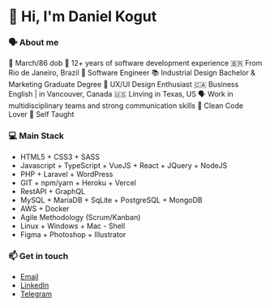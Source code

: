 # 👋 Hi, I'm Daniel Kogut 

### 🗣 About me

 🎉 March/86 dob
 🌱 12+ years of software development experience
 🇧🇷 From Rio de Janeiro, Brazil
 🚀 Software Engineer
 📚 Industrial Design Bachelor & Marketing Graduate Degree 
 🔭 UX/UI Design Enthusiast
 🇨🇦 Business English | in Vancouver, Canada 
 🇺🇸 Linving in Texas, US
 🗣 Work in multidisciplinary teams and strong communication skills
 💙 Clean Code Lover
 🔫 Self Taught


### 💻 Main Stack

- HTML5 + CSS3 + SASS
- Javascript + TypeScript + VueJS + React + JQuery + NodeJS
- PHP + Laravel + WordPress
- GIT + npm/yarn + Heroku + Vercel
- RestAPI + GraphQL
- MySQL + MariaDB + SqLite + PostgreSQL + MongoDB
- AWS + Docker
- Agile Methodology (Scrum/Kanban)
- Linux + Windows + Mac - Shell
- Figma + Photoshop + Illustrator

### 📫 Get in touch

<!-- - [Portfolio](https://danielkogut.com.br/) -->
- [Email](mailto:danieltugok@gmail.com)
- [LinkedIn](https://www.linkedin.com/in/danielkogut/)
- [Telegram](https://t.me/danielkogut)






<!-- 
SUMMARY CV 

My name is Daniel Kogut, and I'm from Brazil. 🇧🇷

📕 Bachelor Degree in Industrial Design and a Graduate Degree in Marketing.
🔭 I Started working in the IT world as UX/UI Designer and quickly moved to Frontend Developer.
🗣 I consider myself a professional who knows how to work in multidisciplinary teams and strong communication skills. 
🌎 Since I was young I took English courses and improved it by living 1 year in Vancouver, Canada 🇨🇦 studying business English .
 
🌱 12+ years of software development experience with expertise in Web development and digital technologies including HTML 5, CSS 3, CSS Preprocessing (SASS), Vanilla JavaScript, JS frameworks ( JQuery, VueJS ), Ajax, JSON and XML, Git version control, npm package control, WordPress, PHP and Laravel, MVC Design Pattern, Integrations WebServices (RestAPIs), Docker, NodeJS, MySQL and AWS. Experience working in Agile (Scrum / Kanban) development cycles, Figma prototyping, Photoshop and Illustrator.

 -->




<!--
**danieltugok/danieltugok** is a ✨ _special_ ✨ repository because its `README.md` (this file) appears on your GitHub profile.

Here are some ideas to get you started:

- 🔭 I’m currently working on ...
- 🌱 I’m currently learning ...
- 👯 I’m looking to collaborate on ...
- 🤔 I’m looking for help with ...
- 💬 Ask me about ...
- 📫 How to reach me: ...
- 😄 Pronouns: ...
- ⚡ Fun fact: ...
-->

